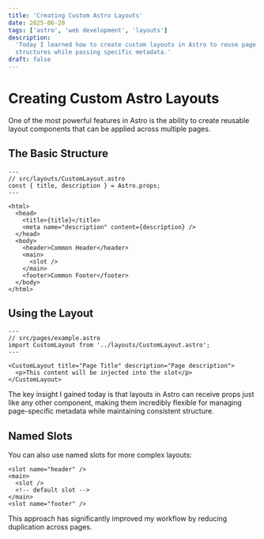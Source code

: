 ```yaml
---
title: 'Creating Custom Astro Layouts'
date: 2025-06-20
tags: ['astro', 'web development', 'layouts']
description:
  'Today I learned how to create custom layouts in Astro to reuse page
  structures while passing specific metadata.'
draft: false
---
```


# Creating Custom Astro Layouts

One of the most powerful features in Astro is the ability to create reusable
layout components that can be applied across multiple pages.

## The Basic Structure

```astro
---
// src/layouts/CustomLayout.astro
const { title, description } = Astro.props;
---

<html>
  <head>
    <title>{title}</title>
    <meta name="description" content={description} />
  </head>
  <body>
    <header>Common Header</header>
    <main>
      <slot />
    </main>
    <footer>Common Footer</footer>
  </body>
</html>
```

## Using the Layout

```astro
---
// src/pages/example.astro
import CustomLayout from '../layouts/CustomLayout.astro';
---

<CustomLayout title="Page Title" description="Page description">
  <p>This content will be injected into the slot</p>
</CustomLayout>
```

The key insight I gained today is that layouts in Astro can receive props just
like any other component, making them incredibly flexible for managing
page-specific metadata while maintaining consistent structure.

## Named Slots

You can also use named slots for more complex layouts:

```astro
<slot name="header" />
<main>
  <slot />
  <!-- default slot -->
</main>
<slot name="footer" />
```

This approach has significantly improved my workflow by reducing duplication
across pages.
